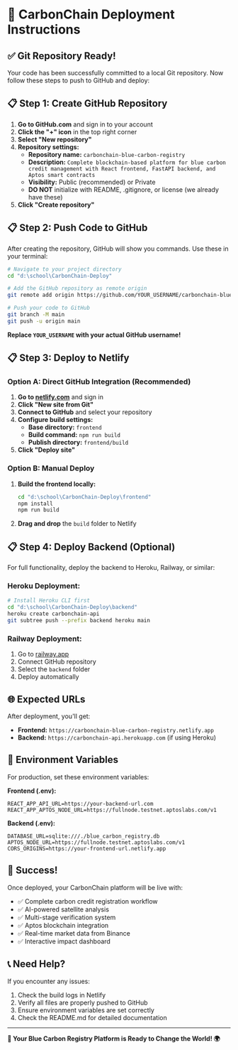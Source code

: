 # 🚀 CarbonChain Deployment Instructions

## ✅ Git Repository Ready!

Your code has been successfully committed to a local Git repository. Now follow these steps to push to GitHub and deploy:

## 📋 Step 1: Create GitHub Repository

1. **Go to GitHub.com** and sign in to your account
2. **Click the "+" icon** in the top right corner
3. **Select "New repository"**
4. **Repository settings:**
   - **Repository name:** `carbonchain-blue-carbon-registry`
   - **Description:** `Complete blockchain-based platform for blue carbon credit management with React frontend, FastAPI backend, and Aptos smart contracts`
   - **Visibility:** Public (recommended) or Private
   - **DO NOT** initialize with README, .gitignore, or license (we already have these)
5. **Click "Create repository"**

## 📋 Step 2: Push Code to GitHub

After creating the repository, GitHub will show you commands. Use these in your terminal:

```bash
# Navigate to your project directory
cd "d:\school\CarbonChain-Deploy"

# Add the GitHub repository as remote origin
git remote add origin https://github.com/YOUR_USERNAME/carbonchain-blue-carbon-registry.git

# Push your code to GitHub
git branch -M main
git push -u origin main
```

**Replace `YOUR_USERNAME` with your actual GitHub username!**

## 📋 Step 3: Deploy to Netlify

### Option A: Direct GitHub Integration (Recommended)

1. **Go to [netlify.com](https://netlify.com)** and sign in
2. **Click "New site from Git"**
3. **Connect to GitHub** and select your repository
4. **Configure build settings:**
   - **Base directory:** `frontend`
   - **Build command:** `npm run build`
   - **Publish directory:** `frontend/build`
5. **Click "Deploy site"**

### Option B: Manual Deploy

1. **Build the frontend locally:**
   ```bash
   cd "d:\school\CarbonChain-Deploy\frontend"
   npm install
   npm run build
   ```

2. **Drag and drop** the `build` folder to Netlify

## 📋 Step 4: Deploy Backend (Optional)

For full functionality, deploy the backend to Heroku, Railway, or similar:

### Heroku Deployment:
```bash
# Install Heroku CLI first
cd "d:\school\CarbonChain-Deploy\backend"
heroku create carbonchain-api
git subtree push --prefix backend heroku main
```

### Railway Deployment:
1. Go to [railway.app](https://railway.app)
2. Connect GitHub repository
3. Select the `backend` folder
4. Deploy automatically

## 🌐 Expected URLs

After deployment, you'll get:
- **Frontend:** `https://carbonchain-blue-carbon-registry.netlify.app`
- **Backend:** `https://carbonchain-api.herokuapp.com` (if using Heroku)

## 🔧 Environment Variables

For production, set these environment variables:

**Frontend (.env):**
```env
REACT_APP_API_URL=https://your-backend-url.com
REACT_APP_APTOS_NODE_URL=https://fullnode.testnet.aptoslabs.com/v1
```

**Backend (.env):**
```env
DATABASE_URL=sqlite:///./blue_carbon_registry.db
APTOS_NODE_URL=https://fullnode.testnet.aptoslabs.com/v1
CORS_ORIGINS=https://your-frontend-url.netlify.app
```

## 🎉 Success!

Once deployed, your CarbonChain platform will be live with:
- ✅ Complete carbon credit registration workflow
- ✅ AI-powered satellite analysis
- ✅ Multi-stage verification system
- ✅ Aptos blockchain integration
- ✅ Real-time market data from Binance
- ✅ Interactive impact dashboard

## 📞 Need Help?

If you encounter any issues:
1. Check the build logs in Netlify
2. Verify all files are properly pushed to GitHub
3. Ensure environment variables are set correctly
4. Check the README.md for detailed documentation

---

**🌊 Your Blue Carbon Registry Platform is Ready to Change the World! 🌍**
